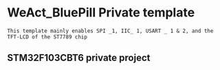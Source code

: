 # WeAct_BluePill Private template

    This template mainly enables SPI _1, IIC_ 1, USART _ 1 & 2, and the TFT-LCD of the ST7789 chip

## STM32F103CBT6 private project
